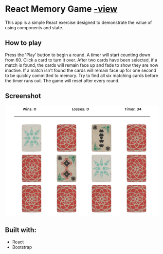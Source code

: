 # React Memory Game [-view](https://jessibramwell.github.io/react-memory-game/)
This app is a simple React exercise designed to demonstrate the value of using components and state.

## How to play

Press the 'Play' button to begin a round. A timer will start counting down from 60. Click a card to turn it over. After two cards have been selected, if a match is found, the cards will remain face up and fade to show they are now inactive. If a match isn't found the cards will remain face up for one second to be quickly committed to memory. Try to find all six matching cards before the timer runs out. The game will reset after every round.

## Screenshot
 
![React Memory Game in game view](public/img/react-memory-game-play.jpg) 

## Built with:
- React
- Bootstrap


